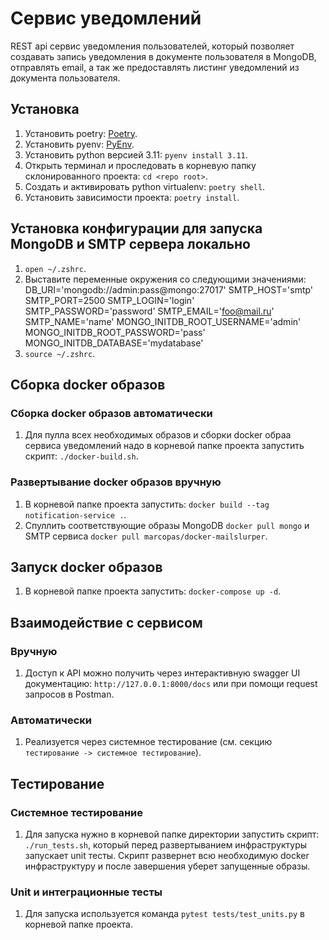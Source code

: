 # Сервис уведомлений

REST api сервис уведомления пользователей, который позволяет создавать запись уведомления в документе пользователя в MongoDB, отправлять email, а так же предоставлять листинг уведомлений из документа пользователя.

## Установка

1. Установить poetry: [Poetry](https://python-poetry.org/).
1. Установить pyenv: [PyEnv](https://github.com/pyenv/pyenv).
1. Установить python версией 3.11: `pyenv install 3.11`.
1. Открыть терминал и проследовать в корневую папку склонированного проекта: `cd <repo root>`.
1. Создать и активировать python virtualenv: `poetry shell`.
1. Установить зависимости проекта: `poetry install`.

## Установка конфигурации для запуска MongoDB и SMTP сервера локально
1. `open ~/.zshrc`.
1. Выставите переменные окружения со следующими значениями:
    DB_URI='mongodb://admin:pass@mongo:27017'
    SMTP_HOST='smtp'
    SMTP_PORT=2500
    SMTP_LOGIN='login'
    SMTP_PASSWORD='password'
    SMTP_EMAIL='foo@mail.ru'
    SMTP_NAME='name'
    MONGO_INITDB_ROOT_USERNAME='admin'
    MONGO_INITDB_ROOT_PASSWORD='pass'
    MONGO_INITDB_DATABASE='mydatabase'
1. `source ~/.zshrc`.

## Сборка docker образов

### Сборка docker образов автоматически
1. Для пулла всех необходимых образов и сборки docker обраа сервиса уведомлений надо в корневой папке проекта запустить скрипт: `./docker-build.sh`.

### Развертывание docker образов вручную
1. В корневой папке проекта запустить: `docker build --tag notification-service .`.
1. Спуллить соответствующие образы MongoDB `docker pull mongo` и SMTP сервиса `docker pull marcopas/docker-mailslurper`.

## Запуск docker образов

1. В корневой папке проекта запустить: `docker-compose up -d`.

## Взаимодействие с сервисом

### Вручную
1. Доступ к API можно получить через интерактивную swagger UI документацию: `http://127.0.0.1:8000/docs` или при помощи request запросов в Postman.

### Автоматически
1. Реализуется через системное тестирование (см. секцию `тестирование -> системное тестирование`).

## Тестирование

### Системное тестирование
1. Для запуска нужно в корневой папке директории запустить скрипт: `./run_tests.sh`, который перед развертыванием инфраструктуры запускает unit тесты. Скрипт развернет всю необходимую docker инфраструктуру и после завершения уберет запущенные образы.

### Unit и интеграционные тесты
1. Для запуска используется команда `pytest tests/test_units.py` в корневой папке проекта.
